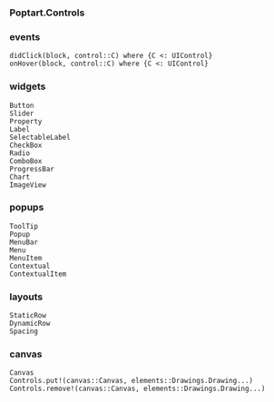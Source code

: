 ### Poptart.Controls

### events
```@docs
didClick(block, control::C) where {C <: UIControl}
onHover(block, control::C) where {C <: UIControl}
```

### widgets
```@docs
Button
Slider
Property
Label
SelectableLabel
CheckBox
Radio
ComboBox
ProgressBar
Chart
ImageView
```

### popups
```@docs
ToolTip
Popup
MenuBar
Menu
MenuItem
Contextual
ContextualItem
```

### layouts
```@docs
StaticRow
DynamicRow
Spacing
```

### canvas
```@docs
Canvas
Controls.put!(canvas::Canvas, elements::Drawings.Drawing...)
Controls.remove!(canvas::Canvas, elements::Drawings.Drawing...)
```
